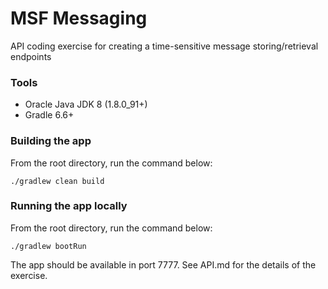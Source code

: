 # MSF Messaging

API coding exercise for creating a time-sensitive message storing/retrieval endpoints

### Tools
* Oracle Java JDK 8 (1.8.0_91+)
* Gradle 6.6+

### Building the app

From the root directory, run the command below:

```
./gradlew clean build
```

### Running the app locally

From the root directory, run the command below:

```
./gradlew bootRun
```

The app should be available in port 7777. See API.md for the details of the exercise.
